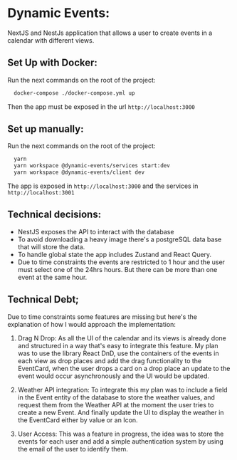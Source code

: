 # Dynamic Events:
NextJS and NestJs application that allows a user to create events in a calendar with different views.

## Set Up with Docker:
Run the next commands on the root of the project:
```sh
  docker-compose ./docker-compose.yml up
```
Then the app must be exposed in the url ``http://localhost:3000``

## Set up manually:
Run the next commands on the root of the project:
```sh
  yarn
  yarn workspace @dynamic-events/services start:dev
  yarn workspace @dynamic-events/client dev
```
The app is exposed in ``http://localhost:3000`` and the services in ``http://localhost:3001``

## Technical decisions:
- NestJS exposes the API to interact with the database
- To avoid downloading a heavy image there's a postgreSQL data
  base that will store the data.
- To handle global state the app includes Zustand and React    Query.
- Due to time constraints the events are restricted to 1 hour and the user must select one of the 24hrs hours. But there can be more than one event at the same hour.

## Technical Debt;
Due to time constraints some features are missing but here's the explanation of how I would approach the implementation:

1. Drag N Drop:
As all the UI of the calendar and its views is already done and structured in a way that's easy to integrate this feature. My plan was to use the library React DnD, use the containers of the events in each view as drop places and add the drag functionality to the EventCard, when the user drops a card on a drop place an update to the event would occur asynchronously
and the UI would be updated.

2. Weather API integration:
To integrate this my plan was to include a field in the Event entity of the database to store the weather values, and request them from the Weather API at the moment the user tries to create a new Event. And finally update the UI to display the weather in the EventCard either by value or an Icon.

3. User Access:
This was a feature in progress, the idea was to store the events for each user and add a simple authentication system by using the email of the user to identify them.
